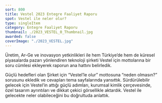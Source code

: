 ```yaml
---
sort: 800
title: Vestel 2023 Entegre Faaliyet Raporu
spot: Vestel ile neler olur?
type: singleItem
category: Entegre Faaliyet Raporu
thumbnail: ./2023_VESTEL_0_Thumbnail.jpg
awarded: false
coverImage: "./2023_VESTEL.jpg"
---
```


Üretim, Ar-Ge ve inovasyon yetkinlikleri ile hem Türkiye’de hem de küresel piyasalarda pazarı yönlendiren teknoloji şirketi Vestel için mottolarına bir soru cümlesi ekleyerek raporun ana hattını belirledik.

Güçlü hedefleri olan Şirket için “Vestel’le olur” mottosuna “neden olmasın?” sorusunu ekledik ve cevapları tema sayfalarında yansıttık. Sürdürülebilir gelecek için Vestel’in attığı güçlü adımları, kurumsal kimlik çerçevesinde, özel tasarım ayrıntıları ve dikkat çekici görsellikle aktardık. Vestel ile gelecekte neler olabileceğini bu doğrultuda anlattık.
